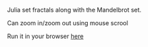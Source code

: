 Julia set fractals along with the Mandelbrot set.

Can zoom in/zoom out using mouse scrool

Run it in your browser [here](https://ade-sh.github.io/P5-js/Julia%20Sets)
